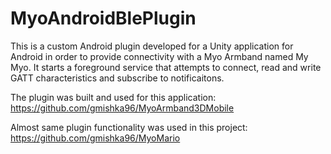 # MyoAndroidBlePlugin
This is a custom Android plugin developed for a Unity application for Android in order to provide connectivity with a Myo Armband named My Myo.
It starts a foreground service that attempts to connect, read and write GATT characteristics and subscribe to notificaitons.

The plugin was built and used for this application: https://github.com/gmishka96/MyoArmband3DMobile

Almost same plugin functionality was used in this project: https://github.com/gmishka96/MyoMario
